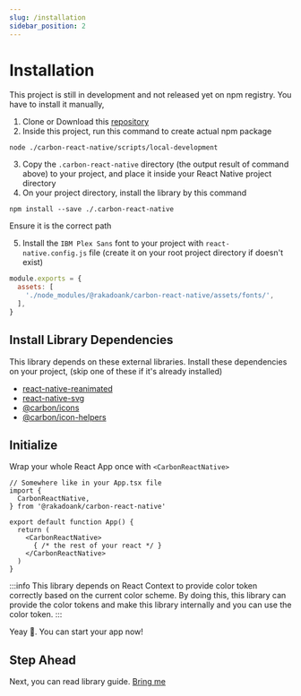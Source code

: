 ```yaml
---
slug: /installation
sidebar_position: 2
---
```


# Installation

This project is still in development and not released yet on npm registry. You have to install it manually,
1. Clone or Download this [repository](https://github.com/RakaDoank/carbon-react-native)
2. Inside this project, run this command to create actual npm package
```
node ./carbon-react-native/scripts/local-development
```
3. Copy the `.carbon-react-native` directory (the output result of command above) to your project, and place it inside your React Native project directory
4. On your project directory, install the library by this command
  ```
  npm install --save ./.carbon-react-native
  ```
Ensure it is the correct path

5. Install the `IBM Plex Sans` font to your project with `react-native.config.js` file (create it on your root project directory if doesn't exist)
```js
module.exports = {
  assets: [
    './node_modules/@rakadoank/carbon-react-native/assets/fonts/',
  ],
}
```

## Install Library Dependencies

This library depends on these external libraries. Install these dependencies on your project, (skip one of these if it's already installed)
- [react-native-reanimated](https://github.com/software-mansion/react-native-reanimated)
- [react-native-svg](https://github.com/software-mansion/react-native-svg)
- [@carbon/icons](https://www.npmjs.com/package/@carbon/icons)
- [@carbon/icon-helpers](https://www.npmjs.com/package/@carbon/icon-helpers)

## Initialize

Wrap your whole React App once with `<CarbonReactNative>`
```tsx
// Somewhere like in your App.tsx file
import {
  CarbonReactNative,
} from '@rakadoank/carbon-react-native'

export default function App() {
  return (
    <CarbonReactNative>
      { /* the rest of your react */ }
    </CarbonReactNative>
  )
}
```
:::info
This library depends on React Context to provide color token correctly based on the current color scheme. By doing this, this library can provide the color tokens and make this library internally and you can use the color token.
:::

Yeay :tada:. You can start your app now!

## Step Ahead
Next, you can read library guide. [Bring me](/guides)